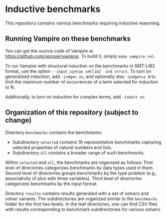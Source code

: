 # Inductive benchmarks

This repository contains various benchmarks requiring inductive reasoning.

## Running Vampire on these benchmarks

You can get the source code of Vampire at https://github.com/vprover/vampire.
To build it, simply `make vampire_rel`.

To run Vampire with structural induction on the benchmarks in SMT-LIB2
format, use the option `--input_syntax smtlib2 -ind struct`.
To turn on generalized induction, add `-indgen on`, and optionally
also `-indgenss N` to limit the maximum number of occurrences of a term
selected for induction to N.

Additionally, to turn on induction for complex terms, add `-indoct on`.

## Organization of this repository (subject to change)

Directory `benchmarks` contains the benchmarks:
* Subdirectory `selected` contains 16 representative benchmarks
capturing selected properties of natural numbers and lists.
* Subdirectory `all` contains a broader range of such benchmarks.

Within `selected` and `all`, the benchmarks are organized as follows:
First level of directories categorizes benchmarks by data types used
in them.
Second level of directories groups benchmarks by the type problem
(e.g., associativity of plus with three variables).
Third level of directories categorizes benchmarks by the input format.

Directory `results` contains results generated with a set of solvers
and solver variants. The subdirectories are organized similar to
the `benchmarks` folder for the first two levels. In the leaf directories,
one can find CSV files with results corresponding to benchmark
subdirectories for various solvers.